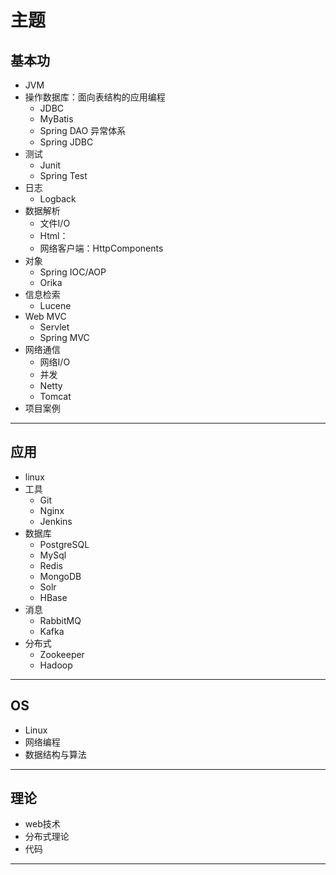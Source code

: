 #   主题

##  基本功
-   JVM
-   操作数据库：面向表结构的应用编程
    -   JDBC
    -   MyBatis
    -   Spring DAO 异常体系
    -   Spring JDBC
-   测试
    -   Junit
    -   Spring Test
-   日志
    -   Logback
-   数据解析
    -   文件I/O
    -   Html：
    -   网络客户端：HttpComponents
-   对象
    -   Spring IOC/AOP
    -   Orika
-   信息检索
    -   Lucene
-   Web MVC
    -   Servlet
    -   Spring MVC
-   网络通信
    -   网络I/O
    -   并发
    -   Netty
    -   Tomcat
-   项目案例

----

##  应用
-   linux
-   工具
    -   Git
    -   Nginx
    -   Jenkins
-   数据库
    -   PostgreSQL
    -   MySql
    -   Redis
    -   MongoDB
    -   Solr
    -   HBase
-   消息
    -   RabbitMQ
    -   Kafka
-   分布式
    -   Zookeeper
    -   Hadoop

----

##  OS
-   Linux
-   网络编程
-   数据结构与算法

----

##  理论
-   web技术
-   分布式理论
-   代码

----
